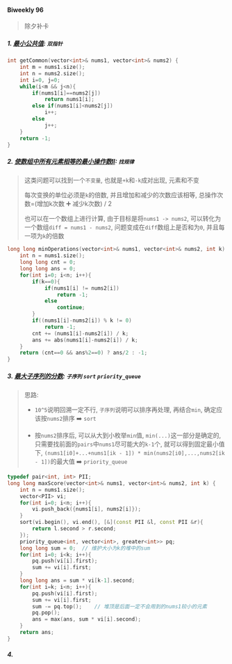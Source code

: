 #### Biweekly 96

> 除夕补卡

##### 1. [最小公共值](https://leetcode.cn/problems/minimum-common-value/): `双指针`

```CPP
int getCommon(vector<int>& nums1, vector<int>& nums2) {
    int m = nums1.size();
    int n = nums2.size();
    int i=0, j=0;
    while(i<m && j<n){
        if(nums1[i]==nums2[j])
            return nums1[i];
        else if(nums1[i]<nums2[j])
            i++;
        else
            j++;
    }
    return -1;
}
```

##### 2. [使数组中所有元素相等的最小操作数II](https://leetcode.cn/problems/minimum-operations-to-make-array-equal-ii/): `找规律`

> 这类问题可以找到一个`不变量`, 也就是`+k`和`-k`成对出现, 元素和不变
>
> 每次变换的单位必须是`k`的倍数, 并且增加和减少的次数应该相等, 总操作次数=(增加k次数 ➕ 减少k次数) / 2
> 
> 也可以在一个数组上进行计算, 由于目标是将`nums1 -> nums2`, 可以转化为一个数组`diff = nums1 - nums2`, 问题变成在`diff`数组上是否和为`0`, 并且每一项为`k`的倍数

```CPP
long long minOperations(vector<int>& nums1, vector<int>& nums2, int k) {
    int n = nums1.size();
    long long cnt = 0;
    long long ans = 0;
    for(int i=0; i<n; i++){
        if(k==0){
            if(nums1[i] != nums2[i])
                return -1;
            else
                continue;
        }
        if((nums1[i]-nums2[i]) % k != 0)
            return -1;
        cnt += (nums1[i]-nums2[i]) / k;
        ans += abs(nums1[i]-nums2[i]) / k;
    }
    return (cnt==0 && ans%2==0) ? ans/2 : -1;
}
```


##### 3. [最大子序列的分数](https://leetcode.cn/problems/maximum-subsequence-score/): `子序列` `sort` `priority_queue`

> 思路: 
> 
> - `10^5`说明回溯一定不行, `子序列`说明可以排序再处理, 再结合`min`, 确定应该按`nums2`排序 ➡️ `sort`
>
> - 按`nums2`排序后, 可以从大到小枚举`min`值, `min(...)`这一部分是确定的, 只需要找前面的`pairs`中`nums1`尽可能大的`k-1`个, 就可以得到固定最小值下, `(nums1[i0]+...+nums1[ik - 1]) * min(nums2[i0],...,nums2[ik - 1])`的最大值 ➡️ `priority_queue`

```CPP
typedef pair<int, int> PII;
long long maxScore(vector<int>& nums1, vector<int>& nums2, int k) {
    int n = nums1.size();
    vector<PII> vi;
    for(int i=0; i<n; i++){
        vi.push_back({nums1[i], nums2[i]});
    }
    sort(vi.begin(), vi.end(), [&](const PII &l, const PII &r){
        return l.second > r.second;
    });
    priority_queue<int, vector<int>, greater<int>> pq;
    long long sum = 0;  // 维护大小为k的堆中的sum
    for(int i=0; i<k; i++){
        pq.push(vi[i].first);
        sum += vi[i].first;
    }
    long long ans = sum * vi[k-1].second;
    for(int i=k; i<n; i++){
        pq.push(vi[i].first);
        sum += vi[i].first;
        sum -= pq.top();    // 堆顶是后面一定不会用到的nums1较小的元素
        pq.pop();
        ans = max(ans, sum * vi[i].second);
    }
    return ans;
}
```


##### 4. []()
